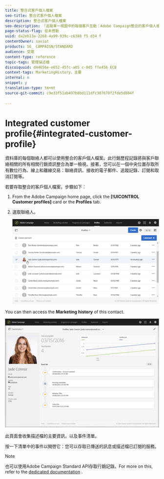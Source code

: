 ```yaml
---
title: 整合式客戶個人檔案
seo-title: 整合式客戶個人檔案
description: 整合式客戶個人檔案
seo-description: 「追蹤單一視圖中的每個客戶互動：Adobe Campaign整合的客戶個人檔案會在整個客戶生命週期中更新」。
page-status-flag: 從未啓動
uuid: da2eb13a-2268-4a99-939c-c6388 f5 d34 f
contentOwner: saviat
products: SG_ CAMPAIGN/STANDARD
audience: 受眾
content-type: reference
topic-tags: 管理描述檔
discoiquuid: d44656e-e652-45fc-a05 c-0d5 ffe456 ECB
context-tags: MarketingHistory，主要
internal: n
snippet: y
translation-type: tm+mt
source-git-commit: c9e33f51ab497b8bd111dfc307670f2fde5d804f

---
```



# Integrated customer profile{#integrated-customer-profile}

資料庫的每個聯絡人都可以使用整合的客戶個人檔案。此行銷歷程記錄將與客戶聯絡相關的所有相關行銷資訊整合為單一檢視。接著，您可以在一個中央位置存取所有數位行為、線上和離線交易：聯絡資訊、接收的電子郵件、追蹤記錄、訂閱和取消訂閱等。

若要存取整合的客戶個人檔案，步驟如下：

1. From the Adobe Campaign home page, click the **[!UICONTROL Customer profiles]** card or the **Profiles** tab.
1. 選取聯絡人。

   ![](assets/mkt_hist_access.png)

You can then access the **Marketing history** of this contact.

![](assets/mkt_hist_view.png)

此頁面會收集描述檔的主要資訊，以及事件清單。

按一下清單中的事件以開啓它：您可以存取已傳送的訊息或描述檔已訂閱的服務。

>[!NOTE]
>
>也可以使用Adobe Campaign Standard API存取行銷記錄。For more on this, refer to the [dedicated documentation](https://docs.campaign.adobe.com/doc/standard/en/api/ACS_API.html#interacting-with-marketing-history) .

